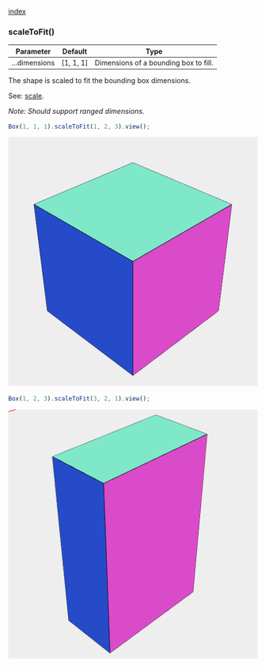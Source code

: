 [index](../../nb/api/index.md)
### scaleToFit()
Parameter|Default|Type
---|---|---
...dimensions|[1, 1, 1]|Dimensions of a bounding box to fill.

The shape is scaled to fit the bounding box dimensions.

See: [scale](../../nb/api/scale.md).

_Note: Should support ranged dimensions._

```JavaScript
Box(1, 1, 1).scaleToFit(1, 2, 3).view();
```

![Image](scaleToFit.md.$2.png)

```JavaScript
Box(1, 2, 3).scaleToFit(3, 2, 1).view();
```

![Image](scaleToFit.md.$3.png)

